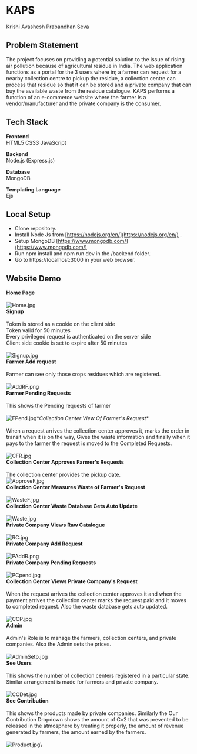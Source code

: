 # KAPS
Krishi Avashesh Prabandhan Seva

## Problem Statement
The project focuses on providing a potential solution to the issue of rising air pollution because of agricultural residue in India.
The web application functions as a portal for the 3 users where in; a farmer can request for a nearby collection centre to pickup the residue, a collection centre can process that residue so that it can be stored and a private company that can buy the available waste from the residue catalogue.
KAPS performs a function of an e-commerce website where the farmer is a vendor/manufacturer and the private company is the consumer.
## Tech Stack
**Frontend** \
HTML5
CSS3
JavaScript

**Backend**\
Node.js (Express.js)

**Database**\
MongoDB

**Templating Language**\
Ejs

## Local Setup
* Clone repository.
* Install Node Js from [https://nodejs.org/en/](https://nodejs.org/en/) .
* Setup MongoDB [https://www.mongodb.com/](https://www.mongodb.com/)
* Run npm install and npm run dev in the /backend folder.
* Go to https://localhost:3000 in your web browser.


## Website Demo
**Home Page** \
\
![Home.jpg](../KAPS/backend/public/images/Home.jpg?raw=true)\
**Signup** \
\
Token is stored as a cookie on the client side\
Token valid for 50 minutes\
Every privileged request is authenticated on the server side\
Client side cookie is set to expire after 50 minutes\
\
![Signup.jpg](../KAPS/backend/public/images/Signup.jpg?raw=true)\
**Farmer Add request**\
\
Farmer can see only those crops residues which are registered.\
\
![AddRF.png](../KAPS/backend/public/images/AddRF.png?raw=true)\
**Farmer Pending Requests**\
\
This shows the Pending requests of farmer\
\
![FPend.jpg](../KAPS/backend/public/images/FPend.jpg?raw=true)\**Collection Center View Of Farmer's Request**\
\
When a request arrives the collection center approves it, marks the order in transit when it is on the way, Gives the waste information and finally when it pays to the farmer the request is moved to the Completed Requests.\
\
![CFR.jpg](../KAPS/backend/public/images/CFR.jpg?raw=true)\
**Collection Center Approves Farmer's Requests**\
\
The collection center provides the pickup date.
\
![ApproveF.jpg](../KAPS/backend/public/images/ApproveF.jpg?raw=true)\
**Collection Center Measures Waste of Farmer's Request**\
\
![WasteF.jpg](../KAPS/backend/public/images/WasteF.jpg?raw=true)\
**Collection Center Waste Database Gets Auto Update**\
\
![Waste.jpg](../KAPS/backend/public/images/Waste.jpg?raw=true)\
**Private Company Views Raw Catalogue**\
\
![RC.jpg](../KAPS/backend/public/images/RC.jpg?raw=true)\
**Private Company Add Request**\
\
![PAddR.png](../KAPS/backend/public/images/PAddR.png?raw=true)\
**Private Company Pending Requests**\
\
![PCpend.jpg](../KAPS/backend/public/images/PCpend.jpg?raw=true)\
**Collection Center Views Private Company's Request**\
\
When the request arrives the collection center approves it and when the payment arrives the collection center marks the request paid and it moves to completed request. Also the waste database gets auto updated.\
\
![CCP.jpg](../KAPS/backend/public/images/CCP.jpg?raw=true)\
**Admin**\
\
Admin's Role is to manage the farmers, collection centers, and private companies. Also the Admin sets the prices.\
\
![AdminSetp.jpg](../KAPS/backend/public/images/AdminSetp.jpg?raw=true)\
**See Users**\
\
This shows the number of collection centers registered in a particular state. Similar arrangement is made for farmers and private company.\
\
![CCDet.jpg](../KAPS/backend/public/images/CCDet.jpg?raw=true)\
**See Contribution**\
\
This shows the products made by private companies.
Similarly the Our Contribution Dropdown shows the amount of Co2 that was prevented to be released in the atmosphere by treating it properly, the amount of revenue generated by farmers, the amount earned by the farmers.\
\
![Product.jpg](../KAPS/backend/public/images/Product.jpg?raw=true)\
